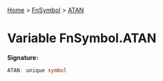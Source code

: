 [Home](../../../index.md) &gt; [FnSymbol](../../fnsymbol.md) &gt; [ATAN](./atan.md)

# Variable FnSymbol.ATAN


<b>Signature:</b>

```typescript
ATAN: unique symbol
```
